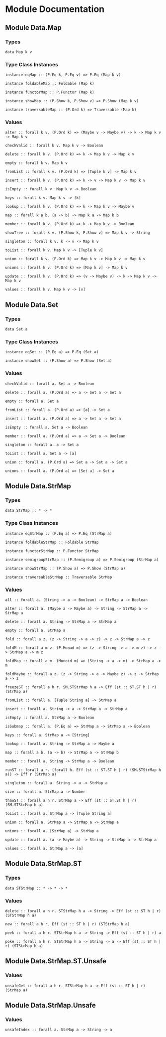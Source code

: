 # Module Documentation

## Module Data.Map

### Types

    data Map k v


### Type Class Instances

    instance eqMap :: (P.Eq k, P.Eq v) => P.Eq (Map k v)

    instance foldableMap :: Foldable (Map k)

    instance functorMap :: P.Functor (Map k)

    instance showMap :: (P.Show k, P.Show v) => P.Show (Map k v)

    instance traversableMap :: (P.Ord k) => Traversable (Map k)


### Values

    alter :: forall k v. (P.Ord k) => (Maybe v -> Maybe v) -> k -> Map k v -> Map k v

    checkValid :: forall k v. Map k v -> Boolean

    delete :: forall k v. (P.Ord k) => k -> Map k v -> Map k v

    empty :: forall k v. Map k v

    fromList :: forall k v. (P.Ord k) => [Tuple k v] -> Map k v

    insert :: forall k v. (P.Ord k) => k -> v -> Map k v -> Map k v

    isEmpty :: forall k v. Map k v -> Boolean

    keys :: forall k v. Map k v -> [k]

    lookup :: forall k v. (P.Ord k) => k -> Map k v -> Maybe v

    map :: forall k a b. (a -> b) -> Map k a -> Map k b

    member :: forall k v. (P.Ord k) => k -> Map k v -> Boolean

    showTree :: forall k v. (P.Show k, P.Show v) => Map k v -> String

    singleton :: forall k v. k -> v -> Map k v

    toList :: forall k v. Map k v -> [Tuple k v]

    union :: forall k v. (P.Ord k) => Map k v -> Map k v -> Map k v

    unions :: forall k v. (P.Ord k) => [Map k v] -> Map k v

    update :: forall k v. (P.Ord k) => (v -> Maybe v) -> k -> Map k v -> Map k v

    values :: forall k v. Map k v -> [v]


## Module Data.Set

### Types

    data Set a


### Type Class Instances

    instance eqSet :: (P.Eq a) => P.Eq (Set a)

    instance showSet :: (P.Show a) => P.Show (Set a)


### Values

    checkValid :: forall a. Set a -> Boolean

    delete :: forall a. (P.Ord a) => a -> Set a -> Set a

    empty :: forall a. Set a

    fromList :: forall a. (P.Ord a) => [a] -> Set a

    insert :: forall a. (P.Ord a) => a -> Set a -> Set a

    isEmpty :: forall a. Set a -> Boolean

    member :: forall a. (P.Ord a) => a -> Set a -> Boolean

    singleton :: forall a. a -> Set a

    toList :: forall a. Set a -> [a]

    union :: forall a. (P.Ord a) => Set a -> Set a -> Set a

    unions :: forall a. (P.Ord a) => [Set a] -> Set a


## Module Data.StrMap

### Types

    data StrMap :: * -> *


### Type Class Instances

    instance eqStrMap :: (P.Eq a) => P.Eq (StrMap a)

    instance foldableStrMap :: Foldable StrMap

    instance functorStrMap :: P.Functor StrMap

    instance semigroupStrMap :: (P.Semigroup a) => P.Semigroup (StrMap a)

    instance showStrMap :: (P.Show a) => P.Show (StrMap a)

    instance traversableStrMap :: Traversable StrMap


### Values

    all :: forall a. (String -> a -> Boolean) -> StrMap a -> Boolean

    alter :: forall a. (Maybe a -> Maybe a) -> String -> StrMap a -> StrMap a

    delete :: forall a. String -> StrMap a -> StrMap a

    empty :: forall a. StrMap a

    fold :: forall a z. (z -> String -> a -> z) -> z -> StrMap a -> z

    foldM :: forall a m z. (P.Monad m) => (z -> String -> a -> m z) -> z -> StrMap a -> m z

    foldMap :: forall a m. (Monoid m) => (String -> a -> m) -> StrMap a -> m

    foldMaybe :: forall a z. (z -> String -> a -> Maybe z) -> z -> StrMap a -> z

    freezeST :: forall a h r. SM.STStrMap h a -> Eff (st :: ST.ST h | r) (StrMap a)

    fromList :: forall a. [Tuple String a] -> StrMap a

    insert :: forall a. String -> a -> StrMap a -> StrMap a

    isEmpty :: forall a. StrMap a -> Boolean

    isSubmap :: forall a. (P.Eq a) => StrMap a -> StrMap a -> Boolean

    keys :: forall a. StrMap a -> [String]

    lookup :: forall a. String -> StrMap a -> Maybe a

    map :: forall a b. (a -> b) -> StrMap a -> StrMap b

    member :: forall a. String -> StrMap a -> Boolean

    runST :: forall a r. (forall h. Eff (st :: ST.ST h | r) (SM.STStrMap h a)) -> Eff r (StrMap a)

    singleton :: forall a. String -> a -> StrMap a

    size :: forall a. StrMap a -> Number

    thawST :: forall a h r. StrMap a -> Eff (st :: ST.ST h | r) (SM.STStrMap h a)

    toList :: forall a. StrMap a -> [Tuple String a]

    union :: forall a. StrMap a -> StrMap a -> StrMap a

    unions :: forall a. [StrMap a] -> StrMap a

    update :: forall a. (a -> Maybe a) -> String -> StrMap a -> StrMap a

    values :: forall a. StrMap a -> [a]


## Module Data.StrMap.ST

### Types

    data STStrMap :: * -> * -> *


### Values

    delete :: forall a h r. STStrMap h a -> String -> Eff (st :: ST h | r) (STStrMap h a)

    new :: forall a h r. Eff (st :: ST h | r) (STStrMap h a)

    peek :: forall a h r. STStrMap h a -> String -> Eff (st :: ST h | r) a

    poke :: forall a h r. STStrMap h a -> String -> a -> Eff (st :: ST h | r) (STStrMap h a)


## Module Data.StrMap.ST.Unsafe

### Values

    unsafeGet :: forall a h r. STStrMap h a -> Eff (st :: ST h | r) (StrMap a)


## Module Data.StrMap.Unsafe

### Values

    unsafeIndex :: forall a. StrMap a -> String -> a